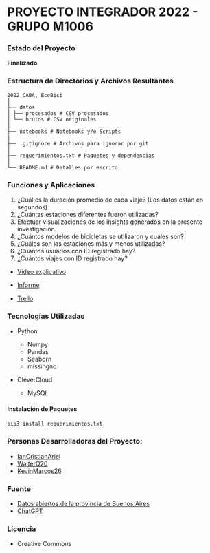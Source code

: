 # PROYECTO INTEGRADOR 2022 - GRUPO M1006

### Estado del Proyecto
**Finalizado**

### Estructura de Directorios y Archivos Resultantes

    2022 CABA, EcoBici
    │
    ├── datos
    │ ├── procesados # CSV procesados
    │ └── brutos # CSV originales
    │
    ├── notebooks # Notebooks y/o Scripts
    |
    ├── .gitignore # Archivos para ignorar por git
    │
    ├── requerimientos.txt # Paquetes y dependencias
    │
    └── README.md # Detalles por escrito


### Funciones y Aplicaciones
1. ¿Cuál es la duración promedio de cada viaje? (Los datos están en segundos)
2. ¿Cuántas estaciones diferentes fueron utilizadas?
3. Efectuar visualizaciones de los insights generados en la presente investigación.
4. ¿Cuántos modelos de bicicletas se utilizaron y cuáles son?
5. ¿Cuáles son las estaciones más y menos utilizadas?
6. ¿Cuántos usuarios con ID registrado hay?
7. ¿Cuántos viajes con ID registrado hay?

- [Video explicativo](https://drive.google.com/file/d/18sC7bRWAvGZ83kJl79oIS5SPyy-j6MiJ/view?usp=sharing)

- [Informe](https://drive.google.com/file/d/1rneTT9ZIHR9d-uJ6H1XHxJ5nSd2b4VLL/view?usp=drive_link)

- [Trello](https://trello.com/b/ZgPAOBo0/preparacion-de-material-de-trabajo)

### Tecnologías Utilizadas
- Python
  - Numpy
  - Pandas
  - Seaborn
  - missingno

- CleverCloud
  - MySQL

#### Instalación de Paquetes
```bash
pip3 install requerimientos.txt
```

### Personas Desarrolladoras del Proyecto:
- [IanCristianAriel](https://github.com/IanCristianAriel) 
- [WalterQ20](https://github.com/WalterQ20)
- [KevinMarcos26](https://github.com/KevinMarcos26)

### Fuente
- [Datos abiertos de la provincia de Buenos Aires](https://data.buenosaires.gob.ar/dataset/bicicletas-publicas/resource/a9095876-e584-4b0d-976c-a4600455565b)
- [ChatGPT](https://chat.openai.com/)

### Licencia
- Creative Commons
